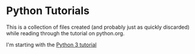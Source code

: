 # Python Tutorials

This is a collection of files created (and probably just as quickly discarded) 
while reading through the tutorial on python.org.

I'm starting with the [Python 3 tutorial](https://docs.python.org/3/tutorial/)
